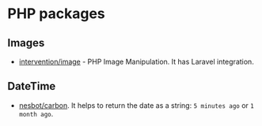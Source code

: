 # PHP packages

## Images

- [intervention/image](https://github.com/Intervention/image) - PHP Image Manipulation. It has Laravel integration.

## DateTime

- [nesbot/carbon](https://github.com/briannesbitt/Carbon). It helps to return the date as a string: `5 minutes ago` or `1 month ago`.

